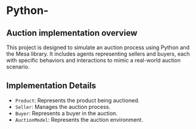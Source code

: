 # Python-

## Auction implementation overview

This project is designed to simulate an auction process using Python and the Mesa library. It includes agents representing sellers and buyers, each with specific behaviors and interactions to mimic a real-world auction scenario.

## Implementation Details

- `Product`: Represents the product being auctioned.
- `Seller`: Manages the auction process.
- `Buyer`: Represents a buyer in the auction.
- `AuctionModel`: Represents the auction environment.




